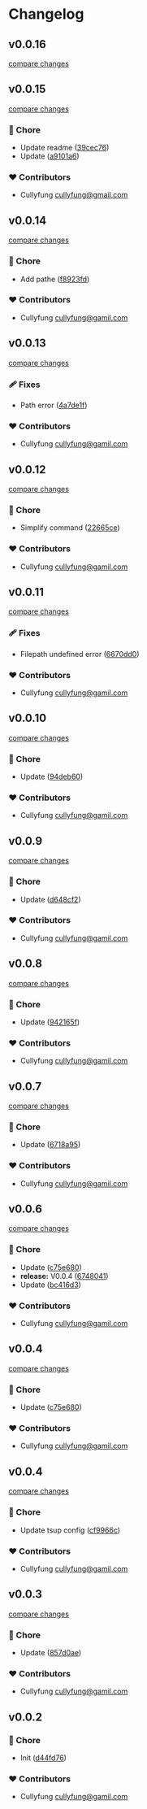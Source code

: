 # Changelog


## v0.0.16

[compare changes](https://github.com/cullyfung/compare-code/compare/v0.0.15...v0.0.16)

## v0.0.15

[compare changes](https://github.com/cullyfung/compare-code/compare/v0.0.14...v0.0.15)

### 🏡 Chore

- Update readme ([39cec76](https://github.com/cullyfung/compare-code/commit/39cec76))
- Update ([a9101a6](https://github.com/cullyfung/compare-code/commit/a9101a6))

### ❤️ Contributors

- Cullyfung <cullyfung@gmail.com>

## v0.0.14

[compare changes](https://github.com/cullyfung/compare-code/compare/v0.0.13...v0.0.14)

### 🏡 Chore

- Add pathe ([f8923fd](https://github.com/cullyfung/compare-code/commit/f8923fd))

### ❤️ Contributors

- Cullyfung <cullyfung@gamil.com>

## v0.0.13

[compare changes](https://github.com/cullyfung/compare-code/compare/v0.0.12...v0.0.13)

### 🩹 Fixes

- Path error ([4a7de1f](https://github.com/cullyfung/compare-code/commit/4a7de1f))

### ❤️ Contributors

- Cullyfung <cullyfung@gamil.com>

## v0.0.12

[compare changes](https://github.com/cullyfung/compare-code/compare/v0.0.11...v0.0.12)

### 🏡 Chore

- Simplify command ([22665ce](https://github.com/cullyfung/compare-code/commit/22665ce))

### ❤️ Contributors

- Cullyfung <cullyfung@gamil.com>

## v0.0.11

[compare changes](https://github.com/cullyfung/compare-code/compare/v0.0.10...v0.0.11)

### 🩹 Fixes

- Filepath undefined error ([6670dd0](https://github.com/cullyfung/compare-code/commit/6670dd0))

### ❤️ Contributors

- Cullyfung <cullyfung@gamil.com>

## v0.0.10

[compare changes](https://github.com/cullyfung/compare-code/compare/v0.0.9...v0.0.10)

### 🏡 Chore

- Update ([94deb60](https://github.com/cullyfung/compare-code/commit/94deb60))

### ❤️ Contributors

- Cullyfung <cullyfung@gamil.com>

## v0.0.9

[compare changes](https://github.com/cullyfung/compare-code/compare/v0.0.8...v0.0.9)

### 🏡 Chore

- Update ([d648cf2](https://github.com/cullyfung/compare-code/commit/d648cf2))

### ❤️ Contributors

- Cullyfung <cullyfung@gamil.com>

## v0.0.8

[compare changes](https://github.com/cullyfung/compare-code/compare/v0.0.7...v0.0.8)

### 🏡 Chore

- Update ([942165f](https://github.com/cullyfung/compare-code/commit/942165f))

### ❤️ Contributors

- Cullyfung <cullyfung@gamil.com>

## v0.0.7

[compare changes](https://github.com/cullyfung/compare-code/compare/v0.0.6...v0.0.7)

### 🏡 Chore

- Update ([6718a95](https://github.com/cullyfung/compare-code/commit/6718a95))

### ❤️ Contributors

- Cullyfung <cullyfung@gamil.com>

## v0.0.6

[compare changes](https://github.com/cullyfung/compare-code/compare/v0.0.4...v0.0.6)

### 🏡 Chore

- Update ([c75e680](https://github.com/cullyfung/compare-code/commit/c75e680))
- **release:** V0.0.4 ([6748041](https://github.com/cullyfung/compare-code/commit/6748041))
- Update ([bc416d3](https://github.com/cullyfung/compare-code/commit/bc416d3))

### ❤️ Contributors

- Cullyfung <cullyfung@gamil.com>

## v0.0.4

[compare changes](https://github.com/cullyfung/compare-code/compare/v0.0.4...v0.0.4)

### 🏡 Chore

- Update ([c75e680](https://github.com/cullyfung/compare-code/commit/c75e680))

### ❤️ Contributors

- Cullyfung <cullyfung@gamil.com>

## v0.0.4

[compare changes](https://github.com/cullyfung/compare-code/compare/v0.0.3...v0.0.4)

### 🏡 Chore

- Update tsup config ([cf9966c](https://github.com/cullyfung/compare-code/commit/cf9966c))

### ❤️ Contributors

- Cullyfung <cullyfung@gamil.com>

## v0.0.3

[compare changes](https://github.com/cullyfung/compare-code/compare/v0.0.2...v0.0.3)

### 🏡 Chore

- Update ([857d0ae](https://github.com/cullyfung/compare-code/commit/857d0ae))

### ❤️ Contributors

- Cullyfung <cullyfung@gamil.com>

## v0.0.2


### 🏡 Chore

- Init ([d44fd76](https://github.com/cullyfung/compare-code/commit/d44fd76))

### ❤️ Contributors

- Cullyfung <cullyfung@gamil.com>

